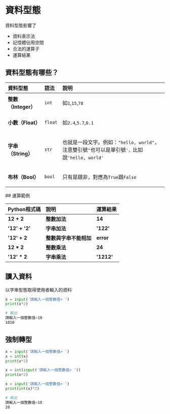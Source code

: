 # 資料型態

資料型態影響了

* 資料表示法
* 記憶體佔用空間
* 合法的運算子
* 運算結果

## 資料型態有哪些？

<table>
  <thead>
    <tr>
      <th style="text-align:left">&#x8CC7;&#x6599;&#x578B;&#x614B;</th>
      <th style="text-align:left">&#x8A9E;&#x6CD5;</th>
      <th style="text-align:left">&#x8AAA;&#x660E;</th>
    </tr>
  </thead>
  <tbody>
    <tr>
      <td style="text-align:left"><b>&#x6574;&#x6578;&#xFF08;Integer&#xFF09;</b>
      </td>
      <td style="text-align:left">
        <p></p>
        <p><code>int</code>
        </p>
      </td>
      <td style="text-align:left">
        <p></p>
        <p>&#x5982;<code>1</code>,<code>15</code>,<code>78</code>
        </p>
      </td>
    </tr>
    <tr>
      <td style="text-align:left"><b>&#x5C0F;&#x6578;&#xFF08;Float&#xFF09;</b>
      </td>
      <td style="text-align:left">
        <p></p>
        <p><code>float</code>
        </p>
      </td>
      <td style="text-align:left">
        <p></p>
        <p>&#x5982;<code>2.4</code>,<code>5.7</code>,<code>0.1</code>
        </p>
      </td>
    </tr>
    <tr>
      <td style="text-align:left"><b>&#x5B57;&#x4E32;&#xFF08;String&#xFF09;</b>
      </td>
      <td style="text-align:left">
        <p></p>
        <p><code>str</code>
        </p>
      </td>
      <td style="text-align:left">
        <p></p>
        <p>&#x4E5F;&#x5C31;&#x662F;&#x4E00;&#x6BB5;&#x6587;&#x5B57;&#x3002;&#x4F8B;&#x5982;&#xFF1A;<code>&quot;hello, world&quot;</code>&#xFF0C;&#x6CE8;&#x610F;&#x96D9;&#x5F15;&#x865F;<code>&quot;</code>&#x4E5F;&#x53EF;&#x4EE5;&#x662F;&#x55AE;&#x5F15;&#x865F;<code>&apos;&#xFF0C;</code>&#x6BD4;&#x5982;&#x8AAA;<code>&apos;hello, world&apos;</code>
        </p>
      </td>
    </tr>
    <tr>
      <td style="text-align:left"><b>&#x5E03;&#x6797;&#xFF08;Bool&#xFF09;</b>
      </td>
      <td style="text-align:left">
        <p></p>
        <p><code>bool</code>
        </p>
      </td>
      <td style="text-align:left">
        <p></p>
        <p>&#x53EA;&#x6709;&#x662F;&#x8DDF;&#x975E;&#xFF0C;&#x5C0D;&#x61C9;&#x70BA;<code>True</code>&#x8DDF;<code>False</code>
        </p>
      </td>
    </tr>
  </tbody>
</table>## 運算範例

| **Python程式碼** | **說明** | **運算結果** |
| :--- | :--- | :--- |
| **12 + 2** | **整數加法** | **14** |
| **'12' + '2'** | **字串加法** | **'122'** |
| **'12' + 2** | **整數與字串不能相加** | **error** |
| **12 \* 2** | **整數乘法** | **24** |
| **'12' \* 2** | **字串乘法** | **'1212'** |

## **讀入資料**

以字串型態取得使用者輸入的資料

```python
x = input('請輸入一個整數值> ')
print(x*2)
```

```bash
# 輸出
請輸入一個整數值>10
1010
```

## 強制轉型

```python
x = input('請輸入一個整數值> ')
x = int(x)
print(x*2)
```

```python
x = int(input('請輸入一個整數值> '))
print(x*2)
```

```python
x = input('請輸入一個整數值> ')
print(int(x)*2)
```

```bash
# 輸出
請輸入一個整數值>10
20
```

